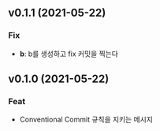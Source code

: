 ## v0.1.1 (2021-05-22)

### Fix

- **b**: b를 생성하고 fix 커밋을 찍는다

## v0.1.0 (2021-05-22)

### Feat

- Conventional Commit 규칙을 지키는 메시지
